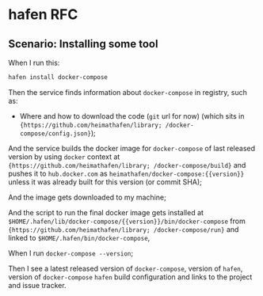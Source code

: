 # hafen RFC

## Scenario: Installing some tool

When I run this:

```bash
hafen install docker-compose
```

Then the service finds information about `docker-compose` in registry, such as:

- Where and how to download the code (`git` url for now) (which sits in
  `{https://github.com/heimathafen/library; /docker-compose/config.json}`);

And the service builds the docker image for `docker-compose` of last released
version by using `docker` context at `{https://github.com/heimathafen/library;
/docker-compose/build}` and pushes it to `hub.docker.com` as
`heimathafen/docker-compose:{{version}}` unless it was already built for this
version (or commit SHA);

And the image gets downloaded to my machine;

And the script to run the final docker image gets installed at
`$HOME/.hafen/lib/docker-compose/{{version}}/bin/docker-compose` from
`{https://github.com/heimathafen/library; /docker-compose/run}` and linked to
`$HOME/.hafen/bin/docker-compose`,

When I run `docker-compose --version`;

Then I see a latest released version of `docker-compose`, version of `hafen`,
version of `docker-compose` `hafen` build configuration and links to the
project and issue tracker.
